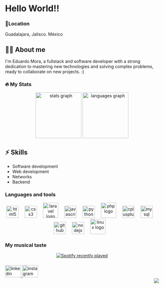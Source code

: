 # Hello World!!

### 📍Location
Guadalajara, Jalisco. México

## 🙋‍♂️ About me
I'm Eduardo Mora, a fullstack and software developer with a strong dedication to mastering new technologies and solving complex problems, ready to collaborate on new projects. :)

### 🔥 My Stats

<div align="center">
  <img src="https://github-readme-stats.vercel.app/api?username=EduardoGMora&hide_title=false&hide_rank=false&show_icons=true&include_all_commits=true&count_private=true&disable_animations=false&theme=default&locale=en&hide_border=false&order=1" height="150" alt="stats graph"  />
  <img src="https://github-readme-stats.vercel.app/api/top-langs?username=EduardoGMora&locale=en&hide_title=false&layout=compact&card_width=320&langs_count=5&theme=default&hide_border=false&order=2" height="150" alt="languages graph"  />
</div>

## ⚡ Skills
- Software development
- Web development
- Networks
- Backend

### Languages and tools

<div align="center">
  <img src="https://cdn.jsdelivr.net/gh/devicons/devicon/icons/html5/html5-original.svg" height="40" alt="html5 logo"  />
  <img width="12" />
  <img src="https://cdn.jsdelivr.net/gh/devicons/devicon/icons/css3/css3-original.svg" height="40" alt="css3 logo"  />
  <img width="12" />
  <img src="https://raw.githubusercontent.com/laravel/art/master/logo-lockup/5%20SVG/2%20CMYK/1%20Full%20Color/laravel-logolockup-cmyk-red.svg" height="50" alt="laravel logo" />
  <img width="12" />
  <img src="https://cdn.jsdelivr.net/gh/devicons/devicon/icons/javascript/javascript-original.svg" height="40" alt="javascript logo"  />
  <img width="12" />
  <img src="https://cdn.jsdelivr.net/gh/devicons/devicon/icons/python/python-original.svg" height="40" alt="python logo"  />
  <img width="12" />
  <img src="https://cdn.jsdelivr.net/gh/devicons/devicon/icons/php/php-original.svg" height="50" alt="php logo"  />
  <img width="12" />
  <img src="https://cdn.jsdelivr.net/gh/devicons/devicon/icons/cplusplus/cplusplus-original.svg" height="40" alt="cplusplus logo"  />
  <img width="12" />
  <img src="https://cdn.jsdelivr.net/gh/devicons/devicon/icons/mysql/mysql-original.svg" height="40" alt="mysql logo"  />
  <img width="12" />
  <img src="https://cdn.jsdelivr.net/gh/devicons/devicon/icons/github/github-original.svg" height="40" alt="github logo"  />
  <img width="12" />
  <img src="https://cdn.jsdelivr.net/gh/devicons/devicon/icons/nodejs/nodejs-original.svg" height="40" alt="nodejs logo"  />
  <img width="12" />
  <img src="https://cdn.jsdelivr.net/gh/devicons/devicon/icons/linux/linux-original.svg" height="50" alt="linux logo"  />
  <img width="12" />
</div>

### My musical taste

<div align="center">
  <a href="https://open.spotify.com/user/lalogomo2000">
    <img src="https://spotify-recently-played-readme.vercel.app/api?user=lalogomo2000&count=5" alt="Spotify recently played"  />
  </a>
</div>

###

<div>
  <div align="left">
    <a href="https://www.linkedin.com/in/eduardo-g%C3%B3mez-5a8343262/">
      <img src="https://raw.githubusercontent.com/maurodesouza/profile-readme-generator/master/src/assets/icons/social/linkedin/default.svg" width="52" height="40" alt="linkedin logo"  />
    </a>
    <a href="https://www.instagram.com/mora_463/" target="_blank">
      <img src="https://raw.githubusercontent.com/maurodesouza/profile-readme-generator/master/src/assets/icons/social/instagram/default.svg" width="52" height="40" alt="instagram logo"  />
    </a>
  </div>
  <div align="right">
    <img src="https://profile-counter.glitch.me/EduardoGMora/count.svg?"  />
  </div>
</div>

###
